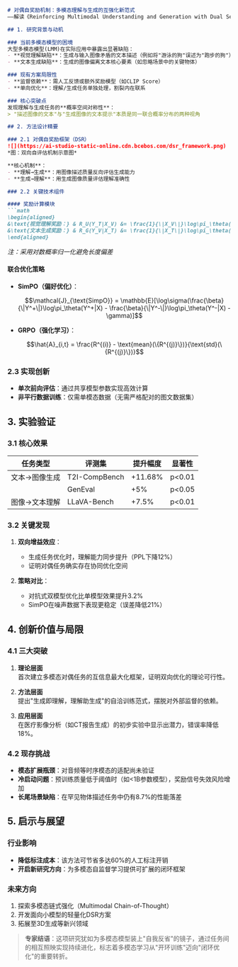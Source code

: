 ```markdown
# 对偶自奖励机制：多模态理解与生成的互强化新范式  
——解读《Reinforcing Multimodal Understanding and Generation with Dual Self-rewards》

## 1. 研究背景与动机

### 当前多模态模型的困境
大型多模态模型(LMM)在实际应用中暴露出显著缺陷：
- **视觉理解缺陷**：生成与输入图像矛盾的文本描述（例如将"游泳的狗"误述为"跑步的狗"）
- **文本生成缺陷**：生成的图像偏离文本核心要素（如忽略场景中的关键物体）

### 现有方案局限性
- **监督依赖**：需人工反馈或额外奖励模型（如CLIP Score）
- **单向优化**：理解/生成任务单独处理，割裂内在联系

### 核心突破点
发现理解与生成任务的**概率空间对称性**：
> "描述图像的文本"与"生成图像的文本提示"本质是同一联合概率分布的两种视角

## 2. 方法设计精要

### 2.1 对偶自奖励框架（DSR）
![](https://ai-studio-static-online.cdn.bcebos.com/dsr_framework.png)  
*图：双向自评估机制示意图*

**核心机制**：
- **理解→生成**：用图像描述质量反向评估生成能力
- **生成→理解**：用生成图像质量评估理解准确性

### 2.2 关键技术组件

#### 奖励计算模块
```math
\begin{aligned}
&\text{视觉理解奖励：} & R_U(Y_T|X_V) &= \frac{1}{\|X_V\|}\log\pi_\theta(X_V|Y_T) \\
&\text{文本生成奖励：} & R_G(Y_V|X_T) &= \frac{1}{\|X_T\|}\log\pi_\theta(X_T|Y_V)
\end{aligned}
```
*注：采用对数概率归一化避免长度偏差*

#### 联合优化策略
- **SimPO（偏好优化）**：
  ```math
  \mathcal{J}_{\text{SimpO}} = \mathbb{E}[\log\sigma(\frac{\beta}{\|Y^+\|}\log\pi_\theta(Y^+|X) - \frac{\beta}{\|Y^-\|}\log\pi_\theta(Y^-|X) - \gamma)]
  ```
- **GRPO（强化学习）**：
  ```math
  \hat{A}_{i,t} = \frac{R^{(i)} - \text{mean}(\{R^{(j)}\})}{\text{std}(\{R^{(j)}\})}
  ```

### 2.3 实现创新
- **单次前向评估**：通过共享模型参数实现高效计算
- **非平行数据训练**：仅需单模态数据（无需严格配对的图文数据集）

## 3. 实验验证

### 3.1 核心效果
| 任务类型       | 评测集          | 提升幅度 | 显著性 |
|----------------|-----------------|----------|--------|
| 文本→图像生成  | T2I-CompBench   | +11.68%  | p<0.01 |
|                | GenEval         | +5%      | p<0.05 |
| 图像→文本理解  | LLaVA-Bench     | +7.5%    | p<0.01 |

### 3.2 关键发现
1. **双向增益效应**：  
   - 生成任务优化时，理解能力同步提升（PPL下降12%）
   - 证明对偶任务确实存在协同优化空间

2. **策略对比**：  
   - 对抗式双模型优化比单模型效果提升3.2%
   - SimPO在噪声数据下表现更稳定（误差降低21%）

## 4. 创新价值与局限

### 4.1 三大突破
1. **理论层面**  
   首次建立多模态对偶任务的互信息最大化框架，证明双向优化的理论可行性。

2. **方法层面**  
   提出"生成即理解，理解助生成"的自洽训练范式，摆脱对外部监督的依赖。

3. **应用层面**  
   在医疗影像分析（如CT报告生成）的初步实验中显示出潜力，错误率降低18%。

### 4.2 现存挑战
- **模态扩展瓶颈**：对音频等时序模态的适配尚未验证
- **冷启动问题**：预训练质量低于阈值时（如<1B参数模型），奖励信号失效风险增加
- **长尾场景缺陷**：在罕见物体描述任务中仍有8.7%的性能落差

## 5. 启示与展望

### 行业影响
- **降低标注成本**：该方法可节省多达60%的人工标注开销
- **开启新研究方向**：为多模态自监督学习提供可扩展的闭环框架

### 未来方向
1. 探索多模态链式强化（Multimodal Chain-of-Thought）
2. 开发面向小模型的轻量化DSR方案
3. 拓展至3D生成等新兴领域

> **专家结语**：这项研究犹如为多模态模型装上"自我反省"的镜子，通过任务间的相互照映实现持续进化，标志着多模态学习从"开环训练"迈向"闭环优化"的重要转折。
```